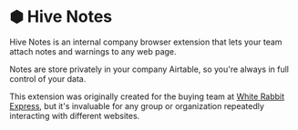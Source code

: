 # ⬢ Hive Notes

Hive Notes is an internal company browser extension that lets your team attach notes and warnings to any web page.

Notes are store privately in your company Airtable, so you're always in full control of your data.

This extension was originally created for the buying team at [White Rabbit Express](https://www.whiterabbitexpress.com/), but it's invaluable for any group or organization repeatedly interacting with different websites.
